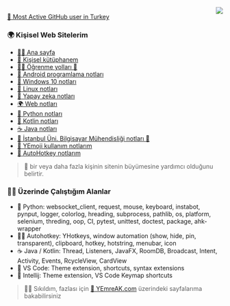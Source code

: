 <img align='right' src="https://github-readme-stats.vercel.app/api?username=yedhrab&show_icons=true&theme=gruvbox">

[🥇 Most Active GitHub user in Turkey](https://commits.top/turkey.html)

### 🌍 Kişisel Web Sitelerim

- [🙋‍♂️ Ana sayfa](https://www.yemreak.com)
- [📖 Kişisel kütüphanem](https://lib.yemreak.com)
- [👨‍🏫 Öğrenme yolları 🤝](https://learn.yemreak.com)
- [📲 Android programlama notları](https://android.yemreak.com)
- [🎇 Windows 10 notları](https://windows.yemreak.com)
- [🐧 Linux notları](https://linux.yemreak.com)
- [🧠 Yapay zeka notları](https://ai.yemreak.com)
- [🌍 Web notları](https://web.yemreak.com)
- [🐍 Python notları](https://python.yemreak.com)
- [🎃 Kotlin notları](https://kotlin.yemreak.com)
- [☕ Java notları](https://java.yemreak.com)
- [🏫 İstanbul Üni. Bilgisayar Mühendisliği notları 🤝](https://iuce.yemreak.com)
- [🚀 YEmoji kullanım notlarım](https://emoji.yemreak.com)
- [💫 AutoHotkey notlarım](https://ahk.yemreak.com)

> 🤝 bir veya daha fazla kişinin sitenin büyümesine yardımcı olduğunu belirtir.

### 👷‍♂️ Üzerinde Çalıştığım Alanlar

- 🐍 Python: websocket_client, request, mouse, keyboard, instabot, pynput, logger, colorlog, hreading, subprocess, pathlib, os, platform, selenium, threding, oop, CI, pytest, unittest, doctest, package, ahk-wrapper
- 👨‍💻 Autohotkey: YHotkeys, window automation (show, hide, pin, transparent), clipboard, hotkey, hotstring, menubar, icon
- ☕ Java / Kotlin: Thread, Listeners, JavaFX, RoomDB, Broadcast, Intent, Activity, Events, RcycleView, CardView
- 🌃 VS Code: Theme extension, shortcuts, syntax extensions
- 🌄 Intellij: Theme extension, VS Code Keymap shortcuts

> 💁‍♂️ Sıkıldım, fazlası için [🌟 YEmreAK.com](https://lib.yemreak.com/programlama) üzerindeki sayfalarıma bakabilirsiniz

<!--
**yedhrab/yedhrab** is a ✨ _special_ ✨ repository because its `README.md` (this file) appears on your GitHub profile.

Here are some ideas to get you started:

- 🔭 I’m currently working on ...
- 🌱 I’m currently learning ...
- 👯 I’m looking to collaborate on ...
- 🤔 I’m looking for help with ...
- 💬 Ask me about ...
- 📫 How to reach me: ...
- 😄 Pronouns: ...
- ⚡ Fun fact: ...
-->
